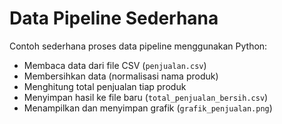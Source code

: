 # Data Pipeline Sederhana

Contoh sederhana proses data pipeline menggunakan Python:
- Membaca data dari file CSV (`penjualan.csv`)
- Membersihkan data (normalisasi nama produk)
- Menghitung total penjualan tiap produk
- Menyimpan hasil ke file baru (`total_penjualan_bersih.csv`)
- Menampilkan dan menyimpan grafik (`grafik_penjualan.png`)
